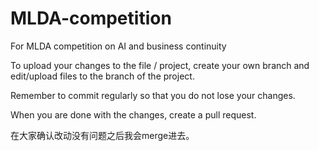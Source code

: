 # MLDA-competition
For MLDA competition on AI and business continuity

To upload your changes to the file / project, create your own branch and edit/upload files to the branch of the project. 

Remember to commit regularly so that you do not lose your changes. 

When you are done with the changes, create a pull request. 

在大家确认改动没有问题之后我会merge进去。
